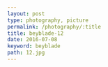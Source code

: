 ```yaml
---
layout: post
type: photography, picture
permalink: /photography/:title
title: beyblade-12
date: 2016-07-08
keyword: beyblade
path: 12.jpg
---
```



